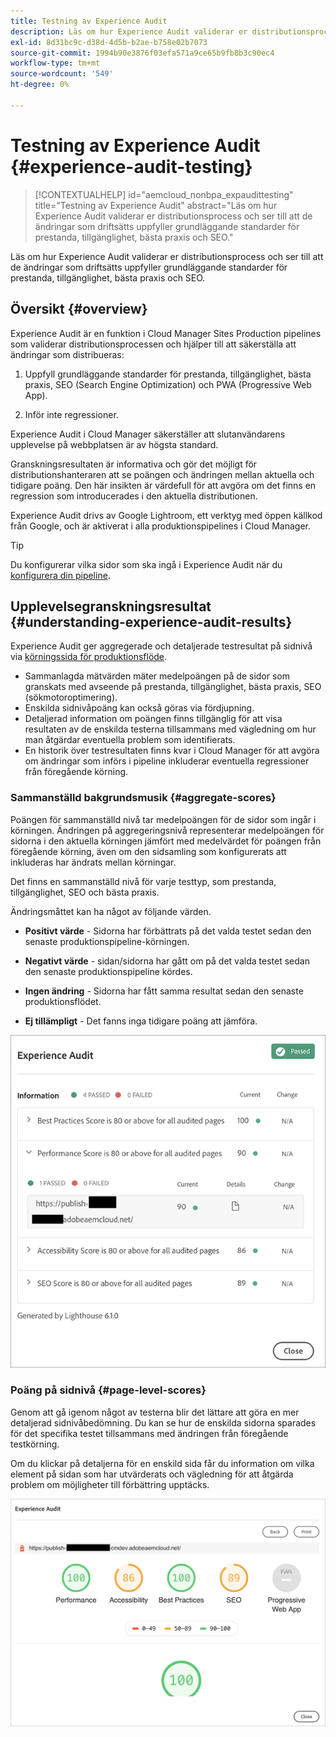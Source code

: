 ```yaml
---
title: Testning av Experience Audit
description: Läs om hur Experience Audit validerar er distributionsprocess och ser till att de ändringar som driftsätts uppfyller grundläggande standarder för prestanda, tillgänglighet, bästa praxis och SEO.
exl-id: 8d31bc9c-d38d-4d5b-b2ae-b758e02b7073
source-git-commit: 1994b90e3876f03efa571a9ce65b9fb8b3c90ec4
workflow-type: tm+mt
source-wordcount: '549'
ht-degree: 0%

---
```



# Testning av Experience Audit {#experience-audit-testing}

>[!CONTEXTUALHELP]
>id="aemcloud_nonbpa_expaudittesting"
>title="Testning av Experience Audit"
>abstract="Läs om hur Experience Audit validerar er distributionsprocess och ser till att de ändringar som driftsätts uppfyller grundläggande standarder för prestanda, tillgänglighet, bästa praxis och SEO."

Läs om hur Experience Audit validerar er distributionsprocess och ser till att de ändringar som driftsätts uppfyller grundläggande standarder för prestanda, tillgänglighet, bästa praxis och SEO.

## Översikt {#overview}

Experience Audit är en funktion i Cloud Manager Sites Production pipelines som validerar distributionsprocessen och hjälper till att säkerställa att ändringar som distribueras:

1. Uppfyll grundläggande standarder för prestanda, tillgänglighet, bästa praxis, SEO (Search Engine Optimization) och PWA (Progressive Web App).

1. Inför inte regressioner.

Experience Audit i Cloud Manager säkerställer att slutanvändarens upplevelse på webbplatsen är av högsta standard.

Granskningsresultaten är informativa och gör det möjligt för distributionshanteraren att se poängen och ändringen mellan aktuella och tidigare poäng. Den här insikten är värdefull för att avgöra om det finns en regression som introducerades i den aktuella distributionen.

Experience Audit drivs av Google Lightroom, ett verktyg med öppen källkod från Google, och är aktiverat i alla produktionspipelines i Cloud Manager.

>[!TIP]
>
>Du konfigurerar vilka sidor som ska ingå i Experience Audit när du [konfigurera din pipeline](/help/implementing/cloud-manager/configuring-pipelines/configuring-production-pipelines.md#full-stack-code).

## Upplevelsegranskningsresultat {#understanding-experience-audit-results}

Experience Audit ger aggregerade och detaljerade testresultat på sidnivå via [körningssida för produktionsflöde](/help/implementing/cloud-manager/deploy-code.md).

* Sammanlagda mätvärden mäter medelpoängen på de sidor som granskats med avseende på prestanda, tillgänglighet, bästa praxis, SEO (sökmotoroptimering).
* Enskilda sidnivåpoäng kan också göras via fördjupning.
* Detaljerad information om poängen finns tillgänglig för att visa resultaten av de enskilda testerna tillsammans med vägledning om hur man åtgärdar eventuella problem som identifierats.
* En historik över testresultaten finns kvar i Cloud Manager för att avgöra om ändringar som införs i pipeline inkluderar eventuella regressioner från föregående körning.

### Sammanställd bakgrundsmusik {#aggregate-scores}

Poängen för sammanställd nivå tar medelpoängen för de sidor som ingår i körningen. Ändringen på aggregeringsnivå representerar medelpoängen för sidorna i den aktuella körningen jämfört med medelvärdet för poängen från föregående körning, även om den sidsamling som konfigurerats att inkluderas har ändrats mellan körningar.

Det finns en sammanställd nivå för varje testtyp, som prestanda, tillgänglighet, SEO och bästa praxis.

Ändringsmåttet kan ha något av följande värden.

* **Positivt värde** - Sidorna har förbättrats på det valda testet sedan den senaste produktionspipeline-körningen.

* **Negativt värde** - sidan/sidorna har gått om på det valda testet sedan den senaste produktionspipeline kördes.

* **Ingen ändring** - Sidorna har fått samma resultat sedan den senaste produktionsflödet.

* **Ej tillämpligt** - Det fanns inga tidigare poäng att jämföra.

![Resultat av granskning](/help/implementing/cloud-manager/assets/exp-audit-1.png)

### Poäng på sidnivå {#page-level-scores}

Genom att gå igenom något av testerna blir det lättare att göra en mer detaljerad sidnivåbedömning. Du kan se hur de enskilda sidorna sparades för det specifika testet tillsammans med ändringen från föregående testkörning.

Om du klickar på detaljerna för en enskild sida får du information om vilka element på sidan som har utvärderats och vägledning för att åtgärda problem om möjligheter till förbättring upptäcks.

![Poäng på sidnivå](/help/implementing/cloud-manager/assets/exp-audit-2.png)
